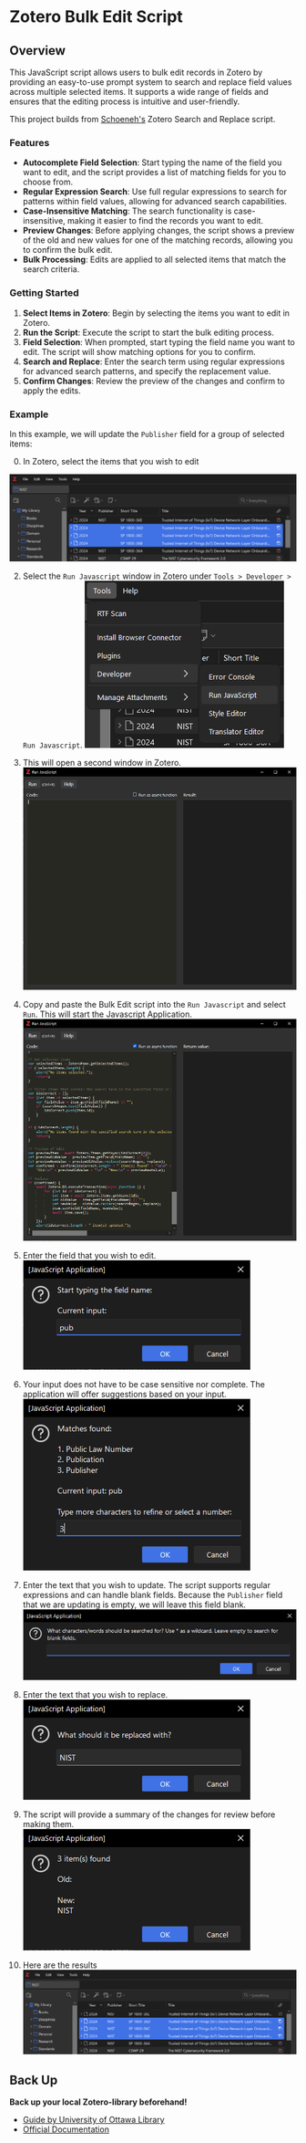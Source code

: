 # Zotero Bulk Edit Script

## Overview

This JavaScript script allows users to bulk edit records in Zotero by providing an easy-to-use prompt system to search and replace field values across multiple selected items. It supports a wide range of fields and ensures that the editing process is intuitive and user-friendly.

This project builds from [Schoeneh's](https://github.com/Schoeneh) Zotero Search and Replace script.

### Features

- **Autocomplete Field Selection**: Start typing the name of the field you want to edit, and the script provides a list of matching fields for you to choose from.
- **Regular Expression Search**: Use full regular expressions to search for patterns within field values, allowing for advanced search capabilities.
- **Case-Insensitive Matching**: The search functionality is case-insensitive, making it easier to find the records you want to edit.
- **Preview Changes**: Before applying changes, the script shows a preview of the old and new values for one of the matching records, allowing you to confirm the bulk edit.
- **Bulk Processing**: Edits are applied to all selected items that match the search criteria.

### Getting Started
1. **Select Items in Zotero**: Begin by selecting the items you want to edit in Zotero.
2. **Run the Script**: Execute the script to start the bulk editing process.
3. **Field Selection**: When prompted, start typing the field name you want to edit. The script will show matching options for you to confirm.
4. **Search and Replace**: Enter the search term using regular expressions for advanced search patterns, and specify the replacement value.
5. **Confirm Changes**: Review the preview of the changes and confirm to apply the edits.

### Example

In this example, we will update the `Publisher` field for a group of selected items:

0. In Zotero, select the items that you wish to edit

![Screenshot](doc/zotero_0.png)

2. Select the `Run Javascript` window in Zotero under `Tools > Developer > Run Javascript`.
![Screenshot](doc/zotero_1.png)

3. This will open a second window in Zotero.
![Screenshot](doc/zotero_2.png)

4. Copy and paste the Bulk Edit script into the `Run Javascript` and select `Run`. This will start the Javascript Application.
![Screenshot](doc/zotero_3.png)

5. Enter the field that you wish to edit.
![Screenshot](doc/zotero_4.png)

6. Your input does not have to be case sensitive nor complete. The application will offer suggestions based on your input.
![Screenshot](doc/zotero_5.png)
  
7. Enter the text that you wish to update. The script supports regular expressions and can handle blank fields. Because the `Publisher` field that we are updating is empty, we will leave this field blank.
![Screenshot](doc/zotero_6.png)

8. Enter the text that you wish to replace.
![Screenshot](doc/zotero_7.png)

9. The script will provide a summary of the changes for review before making them.
![Screenshot](doc/zotero_8.png)

10. Here are the results
![Screenshot](doc/zotero_9.png)

## Back Up
**Back up your local Zotero-library beforehand!**
- [Guide by University of Ottawa Library](https://uottawa.libguides.com/how_to_use_zotero/back_up_and_restore)
- [Official Documentation](https://www.zotero.org/support/zotero_data)

